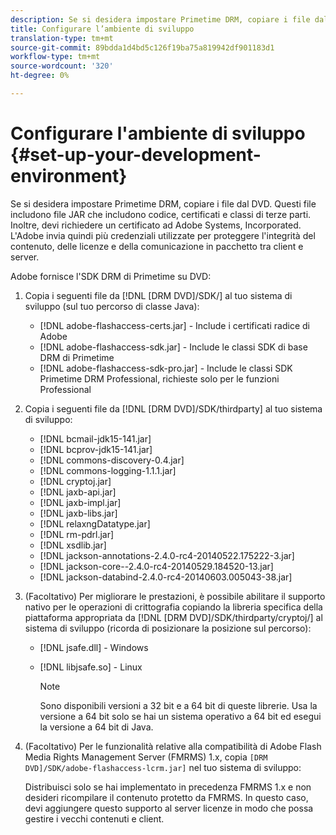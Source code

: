 ```yaml
---
description: Se si desidera impostare Primetime DRM, copiare i file dal DVD. Questi file includono file JAR che includono codice, certificati e classi di terze parti. Inoltre, devi richiedere un certificato ad Adobe Systems, Incorporated. L'Adobe invia quindi più credenziali utilizzate per proteggere l'integrità del contenuto, delle licenze e della comunicazione in pacchetto tra client e server.
title: Configurare l’ambiente di sviluppo
translation-type: tm+mt
source-git-commit: 89bdda1d4bd5c126f19ba75a819942df901183d1
workflow-type: tm+mt
source-wordcount: '320'
ht-degree: 0%

---
```



# Configurare l&#39;ambiente di sviluppo {#set-up-your-development-environment}

Se si desidera impostare Primetime DRM, copiare i file dal DVD. Questi file includono file JAR che includono codice, certificati e classi di terze parti. Inoltre, devi richiedere un certificato ad Adobe Systems, Incorporated. L&#39;Adobe invia quindi più credenziali utilizzate per proteggere l&#39;integrità del contenuto, delle licenze e della comunicazione in pacchetto tra client e server.

Adobe fornisce l&#39;SDK DRM di Primetime su DVD:

1. Copia i seguenti file da [!DNL [DRM DVD]/SDK/] al tuo sistema di sviluppo (sul tuo percorso di classe Java):

   * [!DNL adobe-flashaccess-certs.jar] - Include i certificati radice di Adobe
   * [!DNL adobe-flashaccess-sdk.jar] - Include le classi SDK di base DRM di Primetime
   * [!DNL adobe-flashaccess-sdk-pro.jar] - Include le classi SDK Primetime DRM Professional, richieste solo per le funzioni Professional

1. Copia i seguenti file da [!DNL [DRM DVD]/SDK/thirdparty] al tuo sistema di sviluppo:

   * [!DNL bcmail-jdk15-141.jar]
   * [!DNL bcprov-jdk15-141.jar]
   * [!DNL commons-discovery-0.4.jar]
   * [!DNL commons-logging-1.1.1.jar]
   * [!DNL cryptoj.jar]
   * [!DNL jaxb-api.jar]
   * [!DNL jaxb-impl.jar]
   * [!DNL jaxb-libs.jar]
   * [!DNL relaxngDatatype.jar]
   * [!DNL rm-pdrl.jar]
   * [!DNL xsdlib.jar]
   * [!DNL jackson-annotations-2.4.0-rc4-20140522.175222-3.jar]
   * [!DNL jackson-core--2.4.0-rc4-20140529.184520-13.jar]
   * [!DNL jackson-databind-2.4.0-rc4-20140603.005043-38.jar]

1. (Facoltativo) Per migliorare le prestazioni, è possibile abilitare il supporto nativo per le operazioni di crittografia copiando la libreria specifica della piattaforma appropriata da [!DNL [DRM DVD]/SDK/thirdparty/cryptoj/] al sistema di sviluppo (ricorda di posizionare la posizione sul percorso):

   * [!DNL jsafe.dll] - Windows
   * [!DNL libjsafe.so] - Linux

      >[!NOTE]
      >
      >Sono disponibili versioni a 32 bit e a 64 bit di queste librerie. Usa la versione a 64 bit solo se hai un sistema operativo a 64 bit ed esegui la versione a 64 bit di Java.

1. (Facoltativo) Per le funzionalità relative alla compatibilità di Adobe Flash Media Rights Management Server (FMRMS) 1.x, copia `[DRM DVD]/SDK/adobe-flashaccess-lcrm.jar]` nel tuo sistema di sviluppo:

   Distribuisci solo se hai implementato in precedenza FMRMS 1.x e non desideri ricompilare il contenuto protetto da FMRMS. In questo caso, devi aggiungere questo supporto al server licenze in modo che possa gestire i vecchi contenuti e client.
